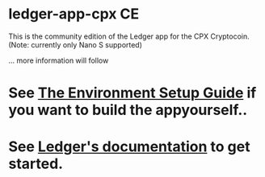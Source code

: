 
# ledger-app-cpx CE

This is the community edition of the Ledger app for the CPX Cryptocoin.  
(Note: currently only Nano S supported)

... more information will follow

<!-- Documentation on how it works is here:
 [sequence diagrams](https://coranos.github.io/blue-app-neo/docs/index.html)


Run `make` to build the application  
Run `make load` to load the application onto the device.  
Run `make delete` to delete the application from the device.  

After installing and running the application, you can run `test_signature_cpx.py` to test signing transactions over USB.

Each transaction should display correctly in the UI.
Use the buttons individually to scroll up and down to view the transaction details.
Either Sign or Deny the transaction by clicking both top buttons on the 'Sign Tx Now', 'Sign Tx' and 'Deny Tx' screens.
The only difference between 'Sign Tx Now' and 'Sign Tx' is their placement order in the screen list, both sign the transaction.
-->
<!--
Note that in order to run `test_signature_cpx.py`, you must install the `fastecdsa` Python package:

```
pip install ecdsa
```

also install GMP (https://gmplib.org/)
-->

See [The Environment Setup Guide](https://coranos.github.io/neo/ledger-nano-s/development/environment.html) if you want to build the appyourself..
========

See [Ledger's documentation](http://ledger.readthedocs.io) to get started.
=======

<!--
# blue-app-neo

# error codes

any response that doesn not end with `0x9000` is an error.
Some errors are standard errors from the APDU (Application Protocol Data Unit)

http://techmeonline.com/apdu-status-error-codes/

All errors on NEO 1.1 start with 0x6D (because I read the spec wrong).

- `0x6D00` unknown command. (this is to spec, the rest are enoded as 'unknown command' `0x6D` but should be 'unknown parameter' `0x6B`)
- `0x6D01` error, unknown user interface screen, up button was pressed.
- `0x6D02` error, unknown user interface screen, down button was pressed.
- `0x6D03` buffer underflow in transaction parsing while skipping over bytes.
- `0x6D04` variable length byte array decoding error.
- `0x6D05` buffer underflow in transaction parsing while reading bytes.
- `0x6D06` transaction type decoding error.
- `0x6D07` transaction attribute usage type decoding error.
- `0x6D08` signing message too short, bip44 path unreadable.
- `0x6D09` public key message too short, bip44 path unreadable.
- `0x6D10` signed public key message too short, bip44 path unreadable.
- `0x6D11` base_x encoded string is too long for available encoding memory.
- `0x6D12` base_x encoded string is too long for available decoding memory.
- `0x6D14` base_x encoding error.


This will be fixed to use the correct codes (0x9210 No more storage available, 0x6B00 wrong parameter) in 1.2, sometime in 2018.
-->